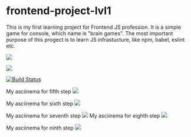 # frontend-project-lvl1
This is my first learning project for Frontend JS profession. It is a simple game for console, which name is "brain games". The most important purpose of this progect is to learn JS infrastucture, like npm, babel, eslint etc.

<a href="https://codeclimate.com/github/Vlad-Code/frontend-project-lvl1/maintainability"><img src="https://api.codeclimate.com/v1/badges/9d272ac27363f010b180/maintainability" /></a>

<a href="https://codeclimate.com/github/Vlad-Code/frontend-project-lvl1/test_coverage"><img src="https://api.codeclimate.com/v1/badges/9d272ac27363f010b180/test_coverage" /></a>

[![Build Status](https://travis-ci.org/Vlad-Code/frontend-project-lvl1.svg?branch=master)](https://travis-ci.org/Vlad-Code/frontend-project-lvl1)

My asciinema for fifth step <a href="https://asciinema.org/a/284870" target="_blank"><img src="https://asciinema.org/a/284870.svg" /></a>

My asciinema for sixth step <a href="https://asciinema.org/a/285638" target="_blank"><img src="https://asciinema.org/a/285638.svg" /></a>

My asciinema for seventh step <a href="https://asciinema.org/a/286172" target="_blank"><img src="https://asciinema.org/a/286172.svg" /></a>
My asciinema for eighth step <a href="https://asciinema.org/a/287509" target="_blank"><img src="https://asciinema.org/a/287509.svg" /></a>

My asciinema for ninth step <a href="https://asciinema.org/a/288802" target="_blank"><img src="https://asciinema.org/a/288802.svg" /></a>
